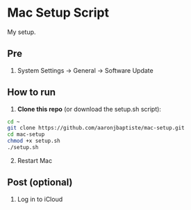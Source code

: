 # Mac Setup Script

My setup.

## Pre

1. System Settings -> General -> Software Update

## How to run

1. **Clone this repo** (or download the setup.sh script):

```bash
cd ~
git clone https://github.com/aaronjbaptiste/mac-setup.git
cd mac-setup
chmod +x setup.sh
./setup.sh
```

2. Restart Mac

## Post (optional)

1. Log in to iCloud
